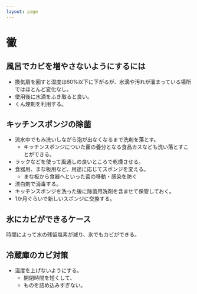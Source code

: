 ```yaml
---
layout: page
---
```


# 黴

## 風呂でカビを増やさないようにするには

* 換気扇を回すと湿度は60%以下に下がるが、水滴や汚れが溜まっている場所ではほとんど変化なし。
* 使用後に水滴をふき取ると良い。
* くん煙剤を利用する。

## キッチンスポンジの除菌

* 流水中でもみ洗いしながら泡が出なくなるまで洗剤を落とす。
    * キッチンスポンジについた菌の養分となる食品カスなども洗い落とすことができる。
* ラックなどを使って風通しの良いところで乾燥させる。
* 食器用、まな板用など、用途に応じてスポンジを変える。
    * まな板から食器へといった菌の移動・感染を防ぐ
* 漂白剤で消毒する。
* キッチンスポンジを洗った後に除菌用洗剤を含ませて保管しておく。
* 1か月ぐらいで新しいスポンジに交換する。

## 氷にカビができるケース

時間によって水の残留塩素が減り、氷でもカビができる。

## 冷蔵庫のカビ対策

* 温度を上げないようにする。
    * 開閉時間を短くして、
    * ものを詰め込みすぎない。
